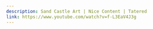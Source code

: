 ```yaml
---
description: Sand Castle Art | Nice Content | Tatered
link: https://www.youtube.com/watch?v=f-L3EaV4J3g
---
```

